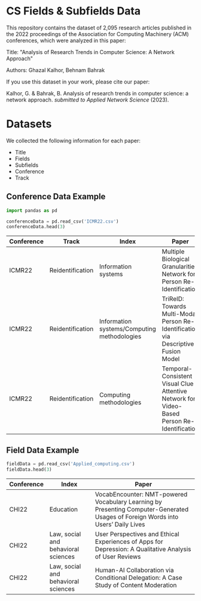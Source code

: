 # CS Fields & Subfields Data

This repository contains the dataset of 2,095 research articles published in the 2022 proceedings of the Association for Computing Machinery (ACM) conferences, which were analyzed in this paper:

Title: "Analysis of Research Trends in Computer Science: A Network Approach"

Authors: Ghazal Kalhor, Behnam Bahrak


If you use this dataset in your work, please cite our paper:

Kalhor, G. & Bahrak, B. Analysis of research trends in computer science: a network approach. *submitted to Applied Network Science* (2023).

# Datasets

We collected the following information for each paper:

* Title
* Fields
* Subfields
* Conference
* Track

## Conference Data Example

```python
import pandas as pd

conferenceData = pd.read_csv('ICMR22.csv')
conferenceData.head(3)
```

Conference| Track| Index| Paper|
|----|----|----|----|
|ICMR22| Reidentification| Information systems| Multiple Biological Granularities Network for Person Re-Identification|
|ICMR22| Reidentification| Information systems/Computing methodologies| TriReID: Towards Multi-Modal Person Re-Identification via Descriptive Fusion Model|
|ICMR22| Reidentification| Computing methodologies| Temporal-Consistent Visual Clue Attentive Network for Video-Based Person Re-Identification|

## Field Data Example

```python
fieldData = pd.read_csv('Applied_computing.csv')
fieldData.head(3)
```

Conference| Index| Paper|
|----|----|----|
|CHI22| Education| VocabEncounter: NMT-powered Vocabulary Learning by Presenting Computer-Generated Usages of Foreign Words into Users’ Daily Lives|
|CHI22| Law, social and behavioral sciences| User Perspectives and Ethical Experiences of Apps for Depression: A Qualitative Analysis of User Reviews|
|CHI22| Law, social and behavioral sciences| Human-AI Collaboration via Conditional Delegation: A Case Study of Content Moderation|
